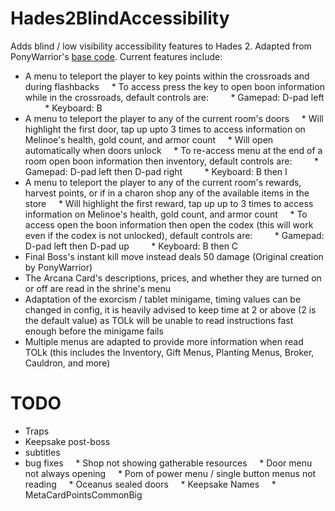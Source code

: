 # Hades2BlindAccessibility
Adds blind / low visibility accessibility features to Hades 2. Adapted from PonyWarrior's [base code](https://github.com/PonyWarrior/Hades2BlindAccessibility). Current features include:
* A menu to teleport the player to key points within the crossroads and during flashbacks
    * To access press the key to open boon information while in the crossroads, default controls are:
        * Gamepad: D-pad left
        * Keyboard: B
* A menu to teleport the player to any of the current room's doors 
    * Will highlight the first door, tap up upto 3 times to access information on Melinoe's health, gold count, and armor count
    * Will open automatically when doors unlock
    * To re-access menu at the end of a room open boon information then inventory, default controls are:
        * Gamepad: D-pad left then D-pad right
        * Keyboard: B then I
* A menu to teleport the player to any of the current room's rewards, harvest points, or if in a charon shop any of the available items in the store
    * Will highlight the first reward, tap up up to 3 times to access information on Melinoe's health, gold count, and armor count
    * To access open the boon information then open the codex (this will work even if the codex is not unlocked), default controls are:
        * Gamepad: D-pad left then D-pad up
        * Keyboard: B then C
* Final Boss's instant kill move instead deals 50 damage (Original creation by PonyWarrior)
* The Arcana Card's descriptions, prices, and whether they are turned on or off are read in the shrine's menu
* Adaptation of the exorcism / tablet minigame, timing values can be changed in config, it is heavily advised to keep time at 2 or above (2 is the default value) as TOLk will be unable to read instructions fast enough before the minigame fails
* Multiple menus are adapted to provide more information when read TOLk (this includes the Inventory, Gift Menus, Planting Menus, Broker, Cauldron, and more)

# TODO
* Traps
* Keepsake post-boss
* subtitles
* bug fixes
    * Shop not showing gatherable resources
    * Door menu not always opening
    * Pom of power menu / single button menus not reading
    * Oceanus sealed doors
    * Keepsake Names
    * MetaCardPointsCommonBig